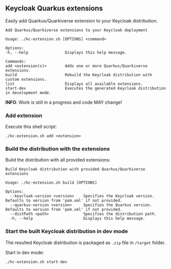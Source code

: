 ## Keycloak Quarkus extensions

Easily add Quarkus/Quarkiverse extension to your Keycloak distribution.

```shell
Add Quarkus/Quarkiverse extensions to your Keycloak deployment

Usage: ./kc-extension.sh [OPTIONS] <command>

Options:
-h, --help                Displays this help message.

Commands:
add <extension(s)>        Adds one or more Quarkus/Quarkiverse extensions.
build                     Rebuild the Keycloak distribution with custom extensions.
list                      Displays all available extensions.
start-dev                 Executes the generated Keycloak distribution in development mode.
```

**INFO**: Work is still in a progress and code MAY change!

### Add extension

Execute this shell script:

```shell
./kc-extension.sh add <extension>
```

### Build the distribution with the extensions

Build the distribution with all provided extensions:

```shell
Build Keycloak distribution with provided Quarkus/Quarkiverse extensions

Usage: ./kc-extension.sh build [OPTIONS]

Options:
  --keycloak-version <version>    Specifies the Keycloak version. Defaults to version from 'pom.xml' if not provided.
  --quarkus-version <version>     Specifies the Quarkus version. Defaults to version from 'pom.xml' if not provided.
  --distPath <path>               Specifies the distribution path.
  -h, --help                      Displays this help message.
```

### Start the built Keycloak distribution in dev mode

The resulted Keycloak distribution is packaged as `.zip` file in `/target` folder.

Start in dev mode:

```shell
./kc-extension.sh start-dev
```